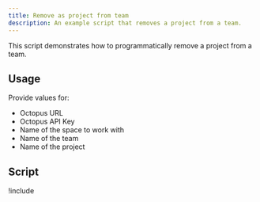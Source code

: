 ```yaml
---
title: Remove as project from team
description: An example script that removes a project from a team.
---
```


This script demonstrates how to programmatically remove a project from a team.

## Usage

Provide values for:

- Octopus URL
- Octopus API Key
- Name of the space to work with
- Name of the team
- Name of the project

## Script

!include <remove-project-from-team-scripts>

